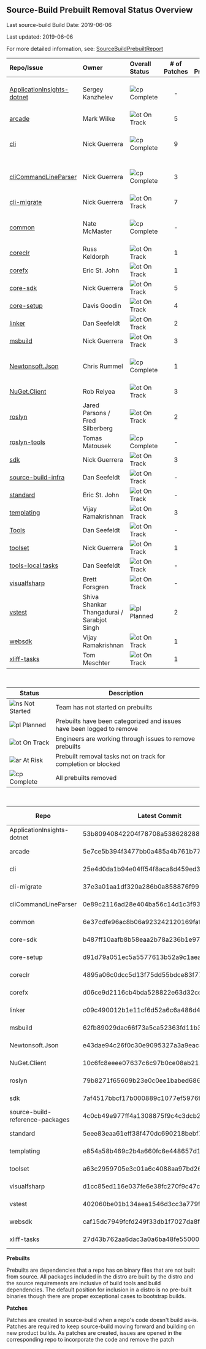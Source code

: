 ## Source-Build Prebuilt Removal Status Overview

Last source-build Build Date: 2019-06-06

Last updated: 2019-06-06

For more detailed information, see: [SourceBuildPrebuiltReport](https://msit.powerbi.com/groups/dc6359c5-e96a-44ce-9d86-0af7fab1c15e/dashboards/73f852d5-4ca7-45d7-8e5c-977c2da3b11c/reports/64e989dd-8072-4d84-8268-140bde0cbc7d/ReportSection4ba78a029c61708d6808)

<!--TrackingTable-->
| Repo/Issue | Owner | Overall Status | # of Patches | # of Prebuilts | Comments |
| :--- | :--- | :--- |  :---: | :---: | --- |
| [ApplicationInsights-dotnet][900] | Sergey Kanzhelev | ![cp] Complete | - | - | All direct-dependency prebuilts removed.
| [arcade][970] | Mark Wilke | ![ot] On Track | 5 | 7 |
| [cli][880] | Nick Guerrera | ![cp] Complete | 9 | - | All direct-dependency prebuilts removed.
| [cliCommandLineParser][976] | Nick Guerrera | ![cp] Complete | 3 | - | All direct-dependency prebuilts removed.
| [cli-migrate][881] | Nick Guerrera | ![ot] On Track | 7 | 1 |
| [common][882] | Nate McMaster | ![cp] Complete | - | - | All direct-dependency prebuilts removed.
| [coreclr][883] | Russ Keldorph | ![ot] On Track | 1 | 4 |
| [corefx][884] | Eric St. John | ![ot] On Track | 1 | 12 |
| [core-sdk][972] | Nick Guerrera | ![ot] On Track | 5 | 4 |
| [core-setup][885] | Davis Goodin | ![ot] On Track | 4 | 13 |
| [linker][887] | Dan Seefeldt | ![ot] On Track | 2 | 2 |
| [msbuild][888] | Nick Guerrera | ![ot] On Track | 3 | 9 |
| [Newtonsoft.Json][889] | Chris Rummel | ![cp] Complete | 1 | - | All direct-dependency prebuilts removed.
| [NuGet.Client][890] | Rob Relyea | ![ot] On Track | 3 | 1 |
| [roslyn][891] | Jared Parsons / Fred Silberberg | ![ot] On Track | 2 | 16 |
| [roslyn-tools][892] | Tomas Matousek | ![cp] Complete | - | - | Repo removed
| [sdk][893] | Nick Guerrera | ![ot] On Track | 3 | 2 |
| [source-build-infra][975] | Dan Seefeldt | ![ot] On Track | - | 2 |
| [standard][894] | Eric St. John | ![ot] On Track | - | 2 |
| [templating][895] | Vijay Ramakrishnan | ![ot] On Track | 3 | 3 |
| [Tools][974] | Dan Seefeldt | ![ot] On Track | - | 4 |
| [toolset][973] | Nick Guerrera | ![ot] On Track | 1 | 4 |
| [tools-local tasks][971] | Dan Seefeldt | ![ot] On Track | - | 2 |
| [visualfsharp][886] | Brett Forsgren | ![ot] On Track | - | 4 |
| [vstest][896] | Shiva Shankar Thangadurai / Sarabjot Singh | ![pl] Planned | 2 | 7 |
| [websdk][897] | Vijay Ramakrishnan | ![ot] On Track | 1 | 7 |
| [xliff-tasks][899] | Tom Meschter | ![ot] On Track | 1 | 2 |

<br/>

| Status   | Description |
| -------- | ----------- |
| ![ns] Not Started | Team has not started on prebuilts |
| ![pl] Planned | Prebuilts have been categorized and issues have been logged to remove |
| ![ot] On Track | Engineers are working through issues to remove prebuilts |
| ![ar] At Risk  | Prebuilt removal tasks not on track for completion or blocked |
| ![cp] Complete | All prebuilts removed |

[ns]: https://img.icons8.com/office/16/000000/medium-risk.png
[pl]: https://img.icons8.com/office/16/000000/gantt-chart.png
[ot]: https://img.icons8.com/office/16/000000/gps-device.png
[ar]: https://img.icons8.com/office/16/000000/high-risk.png
[cp]: https://img.icons8.com/office/16/000000/checked.png

<br/>

<!--RepoCommitsAndDates-->
| Repo | Latest Commit | Commit Date
| --- | --- | ---
ApplicationInsights-dotnet | 53b80940842204f78708a538628288ff5d741a1d | 2017-12-21
arcade | 5e7ce5b394f3477bb0a485a4b761b7742e95be37 | 2019-04-18
cli | 25e4d0da1b94e04ff54f8aca8d459ed39ee77450 | 2019-04-27
cli-migrate | 37e3a01aa1df320a286b0a858876f9994fb6bb18 | 2019-01-24
cliCommandLineParser | 0e89c2116ad28e404ba56c14d1c3f938caa25a01 | 2019-04-08
common | 6e37cdfe96ac8b06a923242120169fafacd720e6 | 2018-11-02
core-sdk | b487ff10aafb8b58eaa2b78a236b1e97999d7a22 | 2019-04-28
core-setup | d91d79a051ec5a5577613b52a9c1aeaccc91d673 | 2019-05-31
coreclr | 4895a06c0dcc5d13f75dd55bdce83f7792d72ba4 | 2019-04-22
corefx | d06ce9d2116cb4bda528822e63d32ce3735ea653 | 2019-04-24
linker | c09c490012b1e11cf6d52a6c6a486d4dc5f401bc | 2019-04-18
msbuild | 62fb89029dac66f73a5ca52363fd11b36f12190b | 2019-04-23
Newtonsoft.Json | e43dae94c26f0c30e9095327a3a9eac87193923d | 2018-05-31
NuGet.Client | 10c6fc8eeee07637c6c97b0ce08ab211ff502c0f | 2019-05-23
roslyn | 79b8271f65609b23e0c0ee1babed6862b7c5ed56 | 2019-04-16
sdk | 7af4517bbcf17b000889c1077ef5976f2b6350ea | 2019-04-25
source-build-reference-packages | 4c0cb49e977ff4a1308875f9c4c3dcb2a5869cb6 | 2019-05-23
standard | 5eee83eaa61eff38f470dc690218bebf73f46e23 | 2019-04-22
templating | e854a58b469c2b4a660fc6e448657d1dd8e40ab9 | 2019-04-19
toolset | a63c2959705e3c01a6c4088aa97bd2690f741fb5 | 2019-04-28
visualfsharp | d1cc85ed116e037fe6e38fc270f9c47c72185806 | 2019-04-19
vstest | 402060be01b134aea1546d3cc3a779ff4d651c5d | 2019-05-16
websdk | caf15dc7949fcfd249f33db1f7027da8fa78fc8b | 2019-04-27
xliff-tasks | 27d43b762aa6dac3a0a6ba48fe55000942d75c1c | 2017-06-23

**Prebuilts**

Prebuilts are dependencies that a repo has on binary files that are not built from source.  All packages included in the distro are built by the distro and the source requirements are inclusive of build tools and build dependencies. The default position for inclusion in a distro is no pre-built binaries though there are proper exceptional cases to bootstrap builds.

**Patches**

Patches are created in source-build when a repo's code doesn't build as-is. Patches are required to keep source-build moving forward and building on new product builds. As patches are created, issues are opened in the corresponding repo to incorporate the code and remove the patch

<!--StartOfIssuesList-->
[900]: https://github.com/dotnet/source-build/issues/900
[970]: https://github.com/dotnet/source-build/issues/970
[880]: https://github.com/dotnet/source-build/issues/880
[881]: https://github.com/dotnet/source-build/issues/881
[976]: https://github.com/dotnet/source-build/issues/976
[882]: https://github.com/dotnet/source-build/issues/882
[883]: https://github.com/dotnet/source-build/issues/883
[884]: https://github.com/dotnet/source-build/issues/884
[972]: https://github.com/dotnet/source-build/issues/972
[885]: https://github.com/dotnet/source-build/issues/885
[886]: https://github.com/dotnet/source-build/issues/886
[887]: https://github.com/dotnet/source-build/issues/887
[888]: https://github.com/dotnet/source-build/issues/888
[889]: https://github.com/dotnet/source-build/issues/889
[890]: https://github.com/dotnet/source-build/issues/890
[891]: https://github.com/dotnet/source-build/issues/891
[892]: https://github.com/dotnet/source-build/issues/892
[893]: https://github.com/dotnet/source-build/issues/893
[894]: https://github.com/dotnet/source-build/issues/894
[895]: https://github.com/dotnet/source-build/issues/895
[975]: https://github.com/dotnet/source-build/issues/975
[971]: https://github.com/dotnet/source-build/issues/971
[973]: https://github.com/dotnet/source-build/issues/973
[974]: https://github.com/dotnet/source-build/issues/974
[896]: https://github.com/dotnet/source-build/issues/896
[897]: https://github.com/dotnet/source-build/issues/897
[899]: https://github.com/dotnet/source-build/issues/899
